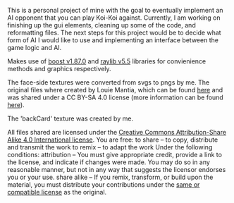 This is a personal project of mine with the goal to eventually implement an AI opponent that you can play Koi-Koi against. Currently, I am working on finishing up the gui elements, cleaning up some of the code, and reformatting files. The next steps for this project would be to decide what form of AI I would like to use and implementing an interface between the game logic and AI.

Makes use of [boost v1.87.0](https://www.boost.org/users/history/) and [raylib v5.5](https://github.com/raysan5/raylib) libraries for convienience methods and graphics respectively.

The face-side textures were converted from svgs to pngs by me. The original files where created by Louie Mantia,
which can be found [here](https://commons.wikimedia.org/wiki/Category:SVG_Hanafuda_with_traditional_colors_(black_border))
and was shared under a CC BY-SA 4.0 license (more information can be found [here](https://creativecommons.org/licenses/by-sa/4.0/)).

The 'backCard' texture was created by me.

All files shared are licensed under the [Creative Commons Attribution-Share Alike 4.0 International license](https://creativecommons.org/licenses/by-sa/4.0/).
You are free:
  to share – to copy, distribute and transmit the work
  to remix – to adapt the work
Under the following conditions:
  attribution – You must give appropriate credit, provide a link to the license, and indicate if changes were made. You may do so in any reasonable manner, but not in any way that suggests the licensor endorses you or your use.
  share alike – If you remix, transform, or build upon the material, you must distribute your contributions under the [same or compatible license](https://creativecommons.org/share-your-work/licensing-considerations/compatible-licenses/) as the original.
